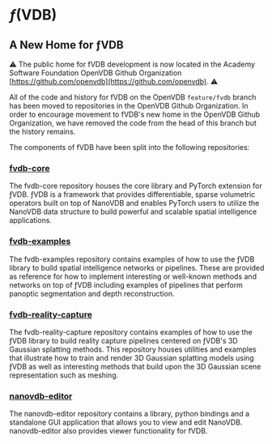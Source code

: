 # *ƒ*(VDB)

## A New Home for ƒVDB

:warning: The public home for fVDB development is now located in the Academy Software Foundation OpenVDB Github Organization [https://github.com/openvdb](https://github.com/openvdb). :warning:

All of the code and history for fVDB on the OpenVDB `feature/fvdb` branch has been moved to repositories in the OpenVDB Github Organization. In order to encourage movement to fVDB's new home in the OpenVDB Github Organization, we have removed the code from the head of this branch but the history remains.

The components of fVDB have been split into the following repositories:

### [fvdb-core](https://github.com/openvdb/fvdb-core)

The fvdb-core repository houses the core library and PyTorch extension for ƒVDB. ƒVDB is a framework that provides differentiable, sparse volumetric operators built on top of NanoVDB and enables PyTorch users to utilize the NanoVDB data structure to build powerful and scalable spatial intelligence applications.


### [fvdb-examples](https://github.com/openvdb/fvdb-examples)

The fvdb-examples repository contains examples of how to use the ƒVDB library to build spatial intelligence networks or pipelines. These are provided as reference for how to implement interesting or well-known methods and networks on top of ƒVDB including examples of pipelines that perform panoptic segmentation and depth reconstruction.


### [fvdb-reality-capture](https://github.com/openvdb/fvdb-reality-capture)

The fvdb-reality-capture repository contains examples of how to use the ƒVDB library to build reality capture pipelines centered on ƒVDB's 3D Gaussian splatting methods. This repository houses utilities and examples that illustrate how to train and render 3D Gaussian splatting models using ƒVDB as well as interesting methods that build upon the 3D Gaussian scene representation such as meshing.


### [nanovdb-editor](https://github.com/openvdb/nanovdb-editor)

The nanovdb-editor repository contains a library, python bindings and a standalone GUI application that allows you to view and edit NanoVDB.  nanovdb-editor also provides viewer functionality for fVDB.
